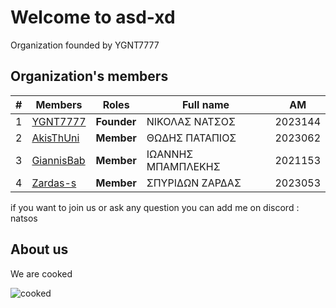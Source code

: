 # Welcome to asd-xd

Organization founded by YGNT7777

## Organization's members 

| # | Members |  Roles  |Full name | AM |
|--------|--------|--------|--------|--------| 
| 1 | [YGNT7777](https://github.com/YGNT7777) | **Founder** | ΝΙΚΟΛΑΣ ΝΑΤΣΟΣ |2023144| 
| 2 | [AkisThUni](https://github.com/AkisThUni) | **Member** | ΘΩΔΗΣ ΠΑΤΑΠΙΟΣ |2023062| 
| 3 | [GiannisBab](https://github.com/GiannisBab)| **Member** | ΙΩΑΝΝΗΣ ΜΠΑΜΠΛΕΚΗΣ|2021153| 
| 4 | [Zardas-s](https://github.com/Zardas-s)| **Member** | ΣΠΥΡΙΔΩΝ ΖΑΡΔΑΣ |2023053 | 

if you want to join us or ask any question you can add me on discord : natsos

## About us
We are cooked


![cooked](https://github.com/user-attachments/assets/cb6d9fa0-f9aa-4621-8009-6d08d2699449)
